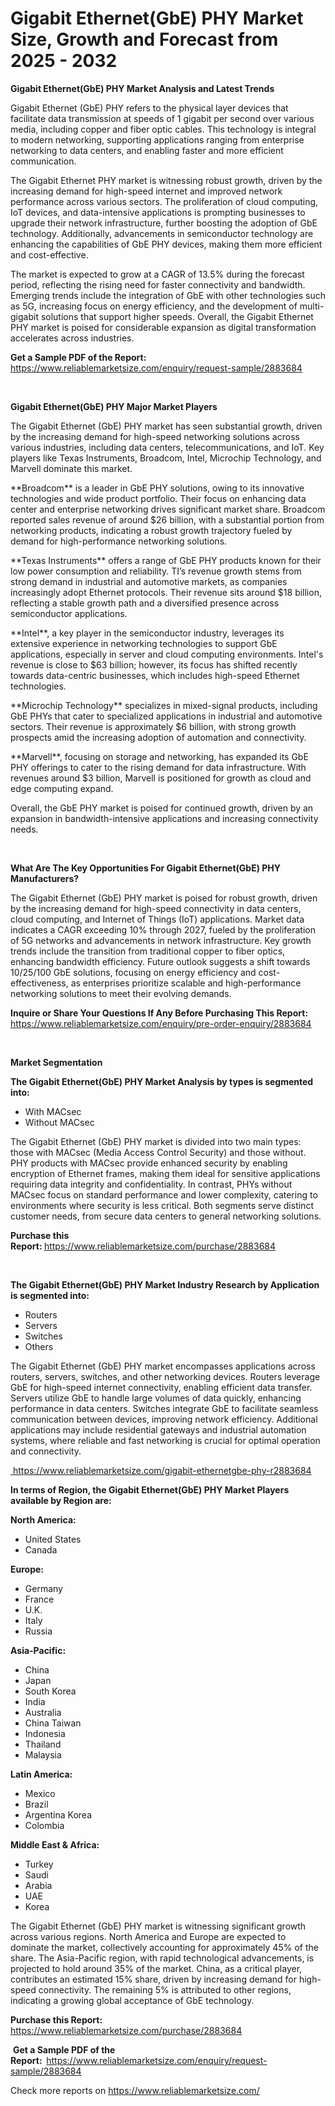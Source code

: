 <p><h1>Gigabit Ethernet(GbE) PHY Market Size, Growth and Forecast from 2025 - 2032</h1></p><p><strong>Gigabit Ethernet(GbE) PHY Market Analysis and Latest Trends</strong></p>
<p><p>Gigabit Ethernet (GbE) PHY refers to the physical layer devices that facilitate data transmission at speeds of 1 gigabit per second over various media, including copper and fiber optic cables. This technology is integral to modern networking, supporting applications ranging from enterprise networking to data centers, and enabling faster and more efficient communication.</p><p>The Gigabit Ethernet PHY market is witnessing robust growth, driven by the increasing demand for high-speed internet and improved network performance across various sectors. The proliferation of cloud computing, IoT devices, and data-intensive applications is prompting businesses to upgrade their network infrastructure, further boosting the adoption of GbE technology. Additionally, advancements in semiconductor technology are enhancing the capabilities of GbE PHY devices, making them more efficient and cost-effective.</p><p>The market is expected to grow at a CAGR of 13.5% during the forecast period, reflecting the rising need for faster connectivity and bandwidth. Emerging trends include the integration of GbE with other technologies such as 5G, increasing focus on energy efficiency, and the development of multi-gigabit solutions that support higher speeds. Overall, the Gigabit Ethernet PHY market is poised for considerable expansion as digital transformation accelerates across industries.</p></p>
<p><strong>Get a Sample PDF of the Report:&nbsp;</strong> <a href="https://www.reliablemarketsize.com/enquiry/request-sample/2883684?utm_campaign=2744&utm_medium=2&utm_source=Github&utm_content=ia&utm_term=13032025&utm_id=gigabit-ethernetgbe-phy">https://www.reliablemarketsize.com/enquiry/request-sample/2883684</a></p>
<p>&nbsp;</p>
<p><strong>Gigabit Ethernet(GbE) PHY Major Market Players</strong></p>
<p><p>The Gigabit Ethernet (GbE) PHY market has seen substantial growth, driven by the increasing demand for high-speed networking solutions across various industries, including data centers, telecommunications, and IoT. Key players like Texas Instruments, Broadcom, Intel, Microchip Technology, and Marvell dominate this market.</p><p>**Broadcom** is a leader in GbE PHY solutions, owing to its innovative technologies and wide product portfolio. Their focus on enhancing data center and enterprise networking drives significant market share. Broadcom reported sales revenue of around $26 billion, with a substantial portion from networking products, indicating a robust growth trajectory fueled by demand for high-performance networking solutions.</p><p>**Texas Instruments** offers a range of GbE PHY products known for their low power consumption and reliability. TI’s revenue growth stems from strong demand in industrial and automotive markets, as companies increasingly adopt Ethernet protocols. Their revenue sits around $18 billion, reflecting a stable growth path and a diversified presence across semiconductor applications.</p><p>**Intel**, a key player in the semiconductor industry, leverages its extensive experience in networking technologies to support GbE applications, especially in server and cloud computing environments. Intel's revenue is close to $63 billion; however, its focus has shifted recently towards data-centric businesses, which includes high-speed Ethernet technologies.</p><p>**Microchip Technology** specializes in mixed-signal products, including GbE PHYs that cater to specialized applications in industrial and automotive sectors. Their revenue is approximately $6 billion, with strong growth prospects amid the increasing adoption of automation and connectivity.</p><p>**Marvell**, focusing on storage and networking, has expanded its GbE PHY offerings to cater to the rising demand for data infrastructure. With revenues around $3 billion, Marvell is positioned for growth as cloud and edge computing expand.</p><p>Overall, the GbE PHY market is poised for continued growth, driven by an expansion in bandwidth-intensive applications and increasing connectivity needs.</p></p>
<p>&nbsp;</p>
<p><strong>What Are The Key Opportunities For Gigabit Ethernet(GbE) PHY Manufacturers?</strong></p>
<p><p>The Gigabit Ethernet (GbE) PHY market is poised for robust growth, driven by the increasing demand for high-speed connectivity in data centers, cloud computing, and Internet of Things (IoT) applications. Market data indicates a CAGR exceeding 10% through 2027, fueled by the proliferation of 5G networks and advancements in network infrastructure. Key growth trends include the transition from traditional copper to fiber optics, enhancing bandwidth efficiency. Future outlook suggests a shift towards 10/25/100 GbE solutions, focusing on energy efficiency and cost-effectiveness, as enterprises prioritize scalable and high-performance networking solutions to meet their evolving demands.</p></p>
<p><strong>Inquire or Share Your Questions If Any Before Purchasing This Report:</strong> <a href="https://www.reliablemarketsize.com/enquiry/pre-order-enquiry/2883684?utm_campaign=2744&utm_medium=2&utm_source=Github&utm_content=ia&utm_term=13032025&utm_id=gigabit-ethernetgbe-phy">https://www.reliablemarketsize.com/enquiry/pre-order-enquiry/2883684</a></p>
<p>&nbsp;</p>
<p><strong>Market Segmentation</strong></p>
<p><strong>The Gigabit Ethernet(GbE) PHY Market Analysis by types is segmented into:</strong></p>
<p><ul><li>With MACsec</li><li>Without MACsec</li></ul></p>
<p><p>The Gigabit Ethernet (GbE) PHY market is divided into two main types: those with MACsec (Media Access Control Security) and those without. PHY products with MACsec provide enhanced security by enabling encryption of Ethernet frames, making them ideal for sensitive applications requiring data integrity and confidentiality. In contrast, PHYs without MACsec focus on standard performance and lower complexity, catering to environments where security is less critical. Both segments serve distinct customer needs, from secure data centers to general networking solutions.</p></p>
<p><strong>Purchase this Report:&nbsp;</strong><a href="https://www.reliablemarketsize.com/purchase/2883684?utm_campaign=2744&utm_medium=2&utm_source=Github&utm_content=ia&utm_term=13032025&utm_id=gigabit-ethernetgbe-phy">https://www.reliablemarketsize.com/purchase/2883684</a></p>
<p>&nbsp;</p>
<p><strong>The Gigabit Ethernet(GbE) PHY Market Industry Research by Application is segmented into:</strong></p>
<p><ul><li>Routers</li><li>Servers</li><li>Switches</li><li>Others</li></ul></p>
<p><p>The Gigabit Ethernet (GbE) PHY market encompasses applications across routers, servers, switches, and other networking devices. Routers leverage GbE for high-speed internet connectivity, enabling efficient data transfer. Servers utilize GbE to handle large volumes of data quickly, enhancing performance in data centers. Switches integrate GbE to facilitate seamless communication between devices, improving network efficiency. Additional applications may include residential gateways and industrial automation systems, where reliable and fast networking is crucial for optimal operation and connectivity.</p></p>
<p><a href="https://www.reliablemarketsize.com/gigabit-ethernetgbe-phy-r2883684?utm_campaign=2744&utm_medium=2&utm_source=Github&utm_content=ia&utm_term=13032025&utm_id=gigabit-ethernetgbe-phy">&nbsp;https://www.reliablemarketsize.com/gigabit-ethernetgbe-phy-r2883684</a></p>
<p><strong>In terms of Region, the Gigabit Ethernet(GbE) PHY Market Players available by Region are:</strong></p>
<p>
    <p> <strong> North America: </strong>
        <ul>
            <li>United States</li>
            <li>Canada</li>
        </ul>
        </p> 
    <p> <strong> Europe: </strong>
        <ul>
            <li>Germany</li>
            <li>France</li>
            <li>U.K.</li>
            <li>Italy</li>
            <li>Russia</li>
        </ul>
        </p> 
    <p> <strong> Asia-Pacific: </strong>
        <ul>
            <li>China</li>
            <li>Japan</li>
            <li>South Korea</li>
            <li>India</li>
            <li>Australia</li>
            <li>China Taiwan</li>
            <li>Indonesia</li>
            <li>Thailand</li>
            <li>Malaysia</li>
        </ul>
        </p> 
    <p> <strong> Latin America: </strong>
        <ul>
            <li>Mexico</li>
            <li>Brazil</li>
            <li>Argentina Korea</li>
            <li>Colombia</li>
        </ul>
        </p> 
    <p> <strong> Middle East & Africa: </strong>
        <ul>
            <li>Turkey</li>
            <li>Saudi</li>
            <li>Arabia</li>
            <li>UAE</li>
            <li>Korea</li>
        </ul>
    </p>
    </p>
<p><p>The Gigabit Ethernet (GbE) PHY market is witnessing significant growth across various regions. North America and Europe are expected to dominate the market, collectively accounting for approximately 45% of the share. The Asia-Pacific region, with rapid technological advancements, is projected to hold around 35% of the market. China, as a critical player, contributes an estimated 15% share, driven by increasing demand for high-speed connectivity. The remaining 5% is attributed to other regions, indicating a growing global acceptance of GbE technology.</p></p>
<p><strong>Purchase this Report: </strong><a href="https://www.reliablemarketsize.com/purchase/2883684?utm_campaign=2744&utm_medium=2&utm_source=Github&utm_content=ia&utm_term=13032025&utm_id=gigabit-ethernetgbe-phy">https://www.reliablemarketsize.com/purchase/2883684</a></p>
<p>&nbsp;<strong>Get a Sample PDF of the Report:&nbsp;&nbsp;</strong><a href="https://www.reliablemarketsize.com/enquiry/request-sample/2883684?utm_campaign=2744&utm_medium=2&utm_source=Github&utm_content=ia&utm_term=13032025&utm_id=gigabit-ethernetgbe-phy">https://www.reliablemarketsize.com/enquiry/request-sample/2883684</a></p>
<p><strong></strong></p>
<p>Check more reports on <a href="https://www.reliablemarketsize.com/?utm_campaign=2744&utm_medium=2&utm_source=Github&utm_content=ia&utm_term=13032025&utm_id=gigabit-ethernetgbe-phy">https://www.reliablemarketsize.com/</a></p>